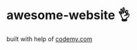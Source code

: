 # awesome-website :ok_hand:                              
built with help of <a href="http://johnelder.com/">codemy.com</a>
